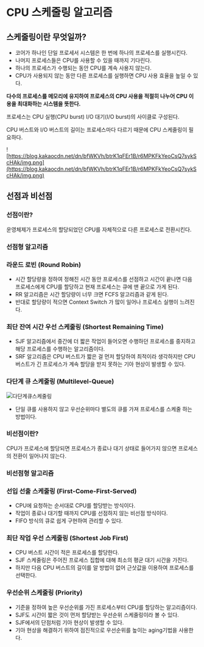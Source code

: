 # CPU 스케줄링 알고리즘

## **스케줄링이란 무엇일까?**

- 코어가 하나인 단일 프로세서 시스템은 한 번에 하나의 프로세스를 실행시킨다.
- 나머지 프로세스들은 CPU를 사용할 수 있을 때까지 기다린다.
- 하나의 프로세스가 수행되는 동안 CPU를 계속 사용지 않는다.
- CPU가 사용되지 않는 동안 다른 프로세스를 실행하면 CPU 사용 효율을 높일 수 있다.

**다수의 프로세스를 메모리에 유지하여 프로세스의 CPU 사용을 적절히 나누어 CPU 이용을 최대화하는 시스템을 뜻한다.**

프로세스는 CPU 실행(CPU burst) I/O 대기(I/O burst)의 사이클로 구성된다.

CPU 버스트와 I/O 버스트의 길이는 프로세스마다 다르기 때문에 CPU 스케줄링이 필요하다.

![https://blog.kakaocdn.net/dn/bfWKVh/btrK1qFEr1B/r6MPKFkYeoCsQ7sykScHAk/img.png](https://blog.kakaocdn.net/dn/bfWKVh/btrK1qFEr1B/r6MPKFkYeoCsQ7sykScHAk/img.png)

## **선점과 비선점**

### **선점이란?**

운영체제가 프로세스의 할당되었던 CPU를 자체적으로 다른 프로세스로 전환시킨다.

### 선점형 알고리즘

### 라운드 로빈 (Round Robin)

- 시간 할당량을 정하여 정해진 시간 동안 프로세스를 선점하고 시간이 끝나면 다음 프로세스에게 CPU를 할당하고 현재 프로세스는 큐에 맨 끝으로 가게 된다.
- RR  알고리즘은 시간 할당량이 너무 크면 FCFS 알고리즘과 같게 된다.
- 반대로 할당량이 적으면 Context Switch 가 많이 일어나 프로세스 실행이 느려진다.

### 최단 잔여 시간 우선 스케줄링 (Shortest Remaining Time)

- SJF 알고리즘에서 중간에 더 짧은 작업이 들어오면 수행하던 프로세스를 중지하고 해당 프로세스를 수행하는 알고리즘이다.
- SRF 알고리즘은 CPU 버스트가 짧은 걸 먼저 할당하여 최적이라 생각하지만 CPU 버스트가 긴 프로세스가 계속 할당을 받지 못하는 기아 현상이 발생할 수 있다.

### 다단계 큐 스케줄링 (Multilevel-Queue)

![다단계큐스케줄링](https://user-images.githubusercontent.com/82176176/208299551-ebbd8a15-f8a6-44c2-94f5-b3208dded37f.png)


- 단일 큐를 사용하지 않고 우선순위마다 별도의 큐를 가져 프로세스를 스케줄 하는 방법이다.

### **비선점이란?**

CPU가 프로세스에 할당되면 프로세스가 종료나 대기 상태로 들어가지 않으면 프로세스의 전환이 일어나지 않는다.

### 비선점형 알고리즘

### 선입 선출 스케줄링 (First-Come-First-Served)

- CPU에 요청하는 순서대로 CPU를 할당받는 방식이다.
- 작업이 종료나 대기할 때까지 CPU를 선점하지 않는 비선점 방식이다.
- FIFO 방식의 큐로 쉽게 구현하여 관리할 수 있다.

### 최단 작업 우선 스케줄링 (Shortest Job First)

- CPU 버스트 시간이 적은 프로세스를 할당한다.
- SJF 스케줄링은 주어진 프로세스 집합에 대해 최소의 평균 대기 시간을 가진다.
- 하지만 다음 CPU 버스트의 길이를 알 방법이 없어 근삿값을 이용하여 프로세스를 선택한다.

### 우선순위 스케줄링 (Priority)

- 기준을 정하여 높은 우선순위를 가진 프로세스부터 CPU를 할당하는 알고리즘이다.
- SJF도 시간이 짧은 것이 먼저 할당받는 우선순위 스케줄링이라 볼 수 있다.
- SJF에서의 단점처럼 기아 현상이 발생할 수 있다.
- 기아 현상을 해결하기 위하여 점진적으로 우선순위를 높이는 aging기법을 사용한다.
